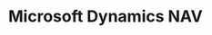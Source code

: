 ---
title: "Microsoft Dynamics NAV"
lead: "Integrate your Microsoft Dynamics NAV with supported Sales Channels / Webstores through Stock2Shop"
seoTitle: "Microsoft Dynamics NAV Integration Features"
seoDescription: "Integrate your Microsoft Dynamics NAV data source with supported Sales Channels / Webstores through Stock2Shop"
source: "microsoft-dynamics-nav"
type: help
tags: ["feature"]
---